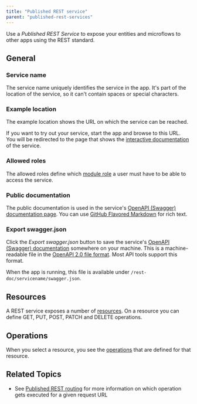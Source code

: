 ```yaml
---
title: "Published REST service"
parent: "published-rest-services"
---
```


Use a _Published REST Service_ to expose your entities and microflows to other apps using the REST standard.

## General

### <a name="service-name"></a>Service name

The service name uniquely identifies the service in the app. It's part of the location of the service, so it can't contain spaces or special characters.

### Example location

The example location shows the URL on which the service can be reached.

If you want to try out your service, start the app and browse to this URL. You will be redirected to the page that shows the [interactive documentation](published-rest-services#interactive-documentation) of the service.

### Allowed roles

The allowed roles define which [module role](module-role) a user must have to be able to access the service.

### <a name="public-documentation"></a>Public documentation

The public documentation is used in the service's [OpenAPI (Swagger) documentation page](open-api). You can use [GitHub Flavored Markdown](gfm-syntax) for rich text.

### <a name="export-swagger-json"></a>Export swagger.json

Click the _Export swagger.json_ button to save the service's [OpenAPI (Swagger) documentation](open-api) somewhere on your machine. This is a machine-readable file in the [OpenAPI 2.0 file format](https://github.com/OAI/OpenAPI-Specification/blob/master/versions/2.0.md). Most API tools support this format.

When the app is running, this file is available under `/rest-doc/servicename/swagger.json`.

## Resources

A REST service exposes a number of [resources](published-rest-resource). On a resource you can define GET, PUT, POST, PATCH and DELETE operations.

## Operations

When you select a resource, you see the [operations](published-rest-operation) that are defined for that resource.

## Related Topics

* See [Published REST routing](published-rest-routing) for more information on which operation gets executed for a given request URL
